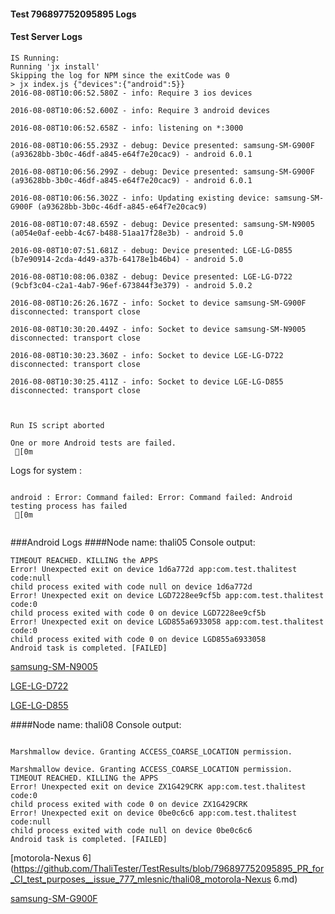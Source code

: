 #### Test 796897752095895 Logs

#### Test Server Logs
```
IS Running:
Running 'jx install'
Skipping the log for NPM since the exitCode was 0
> jx index.js {"devices":{"android":5}}
2016-08-08T10:06:52.580Z - info: Require 3 ios devices

2016-08-08T10:06:52.600Z - info: Require 3 android devices

2016-08-08T10:06:52.658Z - info: listening on *:3000

2016-08-08T10:06:55.293Z - debug: Device presented: samsung-SM-G900F (a93628bb-3b0c-46df-a845-e64f7e20cac9) - android 6.0.1

2016-08-08T10:06:56.299Z - debug: Device presented: samsung-SM-G900F (a93628bb-3b0c-46df-a845-e64f7e20cac9) - android 6.0.1

2016-08-08T10:06:56.302Z - info: Updating existing device: samsung-SM-G900F (a93628bb-3b0c-46df-a845-e64f7e20cac9)

2016-08-08T10:07:48.659Z - debug: Device presented: samsung-SM-N9005 (a054e0af-eebb-4c67-b488-51aa17f28e3b) - android 5.0

2016-08-08T10:07:51.681Z - debug: Device presented: LGE-LG-D855 (b7e90914-2cda-4d49-a37b-64178e1b46b4) - android 5.0

2016-08-08T10:08:06.038Z - debug: Device presented: LGE-LG-D722 (9cbf3c04-c2a1-4ab7-96ef-673844f3e379) - android 5.0.2

2016-08-08T10:26:26.167Z - info: Socket to device samsung-SM-G900F disconnected: transport close

2016-08-08T10:30:20.449Z - info: Socket to device samsung-SM-N9005 disconnected: transport close

2016-08-08T10:30:23.360Z - info: Socket to device LGE-LG-D722 disconnected: transport close

2016-08-08T10:30:25.411Z - info: Socket to device LGE-LG-D855 disconnected: transport close


 
Run IS script aborted
 
One or more Android tests are failed.
 [0m

```


Logs for system : 
```

android : Error: Command failed: Error: Command failed: Android testing process has failed
 [0m


```
###Android Logs
####Node name: thali05
Console output:
```
TIMEOUT REACHED. KILLING the APPS
Error! Unexpected exit on device 1d6a772d app:com.test.thalitest code:null 
child process exited with code null on device 1d6a772d 
Error! Unexpected exit on device LGD7228ee9cf5b app:com.test.thalitest code:0 
child process exited with code 0 on device LGD7228ee9cf5b 
Error! Unexpected exit on device LGD855a6933058 app:com.test.thalitest code:0 
child process exited with code 0 on device LGD855a6933058 
Android task is completed. [FAILED]
```
[samsung-SM-N9005](https://github.com/ThaliTester/TestResults/blob/796897752095895_PR_for_CI_test_purposes__issue_777_mlesnic/thali05_samsung-SM-N9005.md)

[LGE-LG-D722](https://github.com/ThaliTester/TestResults/blob/796897752095895_PR_for_CI_test_purposes__issue_777_mlesnic/thali05_LGE-LG-D722.md)

[LGE-LG-D855](https://github.com/ThaliTester/TestResults/blob/796897752095895_PR_for_CI_test_purposes__issue_777_mlesnic/thali05_LGE-LG-D855.md)

####Node name: thali08
Console output:
```

Marshmallow device. Granting ACCESS_COARSE_LOCATION permission.

Marshmallow device. Granting ACCESS_COARSE_LOCATION permission.
TIMEOUT REACHED. KILLING the APPS
Error! Unexpected exit on device ZX1G429CRK app:com.test.thalitest code:0 
child process exited with code 0 on device ZX1G429CRK 
Error! Unexpected exit on device 0be0c6c6 app:com.test.thalitest code:null 
child process exited with code null on device 0be0c6c6 
Android task is completed. [FAILED]
```
[motorola-Nexus 6](https://github.com/ThaliTester/TestResults/blob/796897752095895_PR_for_CI_test_purposes__issue_777_mlesnic/thali08_motorola-Nexus 6.md)

[samsung-SM-G900F](https://github.com/ThaliTester/TestResults/blob/796897752095895_PR_for_CI_test_purposes__issue_777_mlesnic/thali08_samsung-SM-G900F.md)




